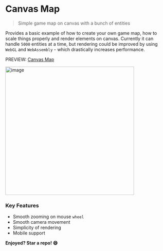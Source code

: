 # Canvas Map

> Simple game map on canvas with a bunch of entities

Provides a basic example of how to create your own game map, how to scale things properly and render elements on canvas.
Currently it can handle `5000` entities at a time, but rendering could be improved by using `WebGL` and `WebAssembly` - which drastically increases performance.

PREVIEW: [Canvas Map](https://murka007.github.io/canvas-map/)

<img height="400" alt="image" src="https://github.com/user-attachments/assets/dfd4aab5-c39a-44ab-83f4-dafa43db336f" />

### Key Features
- Smooth zooming on mouse `wheel`
- Smooth camera movement
- Simplicity of rendering
- Mobile support

**Enjoyed? Star a repo! 😄**